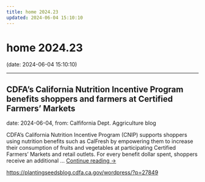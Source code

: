 ```yaml
---
title: home 2024.23
updated: 2024-06-04 15:10:10
---
```


# home 2024.23

(date: 2024-06-04 15:10:10)

---

## CDFA’s California Nutrition Incentive Program benefits shoppers and farmers at Certified Farmers’ Markets

date: 2024-06-04, from: Calfifornia Dept. Aggriculture blog

CDFA’s&#160;California Nutrition Incentive Program (CNIP)&#160;supports shoppers using nutrition benefits such as CalFresh by empowering them to increase their consumption of fruits and vegetables at participating Certified Farmers’ Markets and retail outlets. For every benefit dollar spent, shoppers receive an additional &#8230; <a href="https://plantingseedsblog.cdfa.ca.gov/wordpress/?p=27849">Continue reading <span class="meta-nav">&#8594;</span></a> 

<https://plantingseedsblog.cdfa.ca.gov/wordpress/?p=27849>

